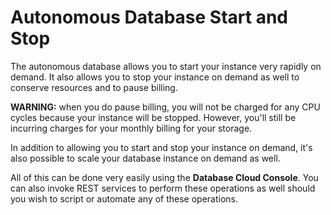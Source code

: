 # Autonomous Database Start and Stop

The autonomous database allows you to start your instance very rapidly on demand. It also allows you to stop your instance on demand as well to conserve resources and to pause billing. 

**WARNING:** when you do pause billing, you will not be charged for any CPU cycles because your instance will be stopped. However, you'll still be incurring charges for your monthly billing for your storage.

In addition to allowing you to start and stop your instance on demand, it's also possible to scale your database instance on demand as well.

All of this can be done very easily using the **Database Cloud Console**. You can also invoke REST services to perform these operations as well should you wish to script or automate any of these operations.